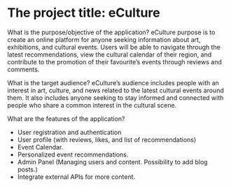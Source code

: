 # The project title: eCulture

What is the purpose/objective of the application? eCulture purpose is to create an online platform for anyone seeking information about art, exhibitions, and cultural events. Users will be able to navigate through the latest recommendations, view the cultural calendar of their region, and contribute to the promotion of their favourite’s events through reviews and comments.

What is the target audience? eCulture’s audience includes people with an interest in art, culture, and news related to the latest cultural events around them. It also includes anyone seeking to stay informed and connected with people who share a common interest in the cultural scene.  

What are the features of the application?

- User registration and authentication
- User profile (with reviews, likes, and list of recommendations)
- Event Calendar.
- Personalized event recommendations.
- Admin Panel (Managing users and content. Possibility to add blog posts.)
- Integrate external APIs for more content.